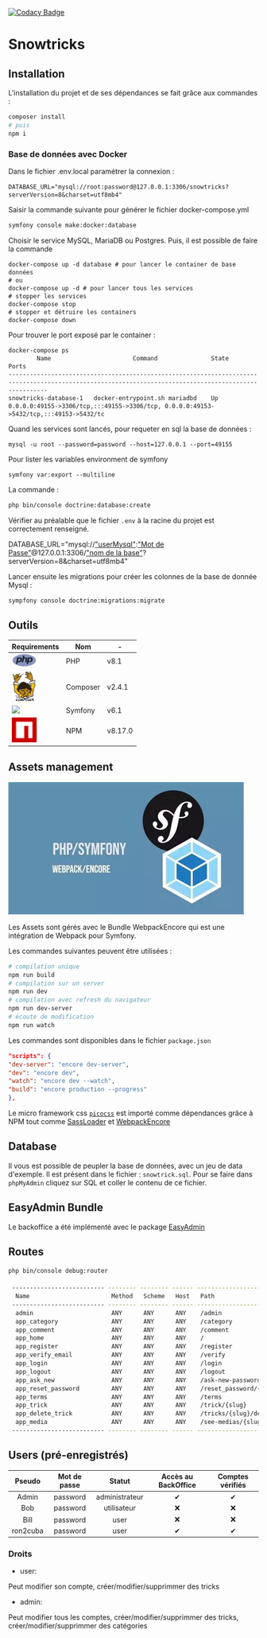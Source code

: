 [![Codacy Badge](https://app.codacy.com/project/badge/Grade/93f95b3c1ec743c98f2da2afbb245c04)](https://www.codacy.com?utm_source=gitlab.com&utm_medium=referral&utm_content=ron2cuba/snowtricks&utm_campaign=Badge_Grade)

# Snowtricks

## Installation

L'installation du projet et de ses dépendances se fait grâce aux commandes :

```bash
composer install
# puis
npm i
```

### Base de données avec Docker

Dans le fichier .env.local paramétrer la connexion :

```.env
DATABASE_URL="mysql://root:password@127.0.0.1:3306/snowtricks?serverVersion=8&charset=utf8mb4"
```

Saisir la commande suivante pour générer le fichier docker-compose.yml

```bash
symfony console make:docker:database
```

Choisir le service MySQL, MariaDB ou Postgres. Puis, il est possible de faire la commande

```shell
docker-compose up -d database # pour lancer le container de base données
# ou
docker-compose up -d # pour lancer tous les services
# stopper les services
docker-compose stop
# stopper et détruire les containers
docker-compose down
```

Pour trouver le port exposé par le container :

```shell
docker-compose ps
        Name                       Command               State                                           Ports                                         
-------------------------------------------------------------------------------------------------------------------------------------------------------
snowtricks-database-1   docker-entrypoint.sh mariadbd    Up      0.0.0.0:49155->3306/tcp,:::49155->3306/tcp, 0.0.0.0:49153->5432/tcp,:::49153->5432/tc
```

Quand les services sont lancés, pour requeter en sql la base de données :

```shell
mysql -u root --password=password --host=127.0.0.1 --port=49155
```
Pour lister les variables environment de symfony

```shell
symfony var:export --multiline
```

La commande :

```bash
php bin/console doctrine:database:create
```

Vérifier au préalable que le fichier `.env` à la racine du projet est correctement
renseigné.

DATABASE_URL="mysql://<u>"userMysql"</u>:<u>"Mot de Passe"</u>@127.0.0.1:3306/<u>"nom de
la base"</u>?serverVersion=8&charset=utf8mb4"

Lancer ensuite les migrations pour créer les colonnes de la base de donnée Mysql :

```bash
sympfony console doctrine:migrations:migrate
```

## Outils


| Requirements                             | Nom      | -       |
|------------------------------------------|----------|---------|
| <img src="./md/php.png" width="50">      | PHP      | v8.1    |
| <img src="./md/composer.png" width="50"> | Composer | v2.4.1  |
| <img src="./md/symfony.ico" width="50">  | Symfony  | v6.1    |
| <img src="./md/npm.png" width="50">      | NPM      | v8.17.0 |

## Assets management

<img src="./md/webpack-encore.jpg" height="266" alt="image">

Les Assets sont gérés avec le Bundle WebpackEncore qui est une intégration de
Webpack pour Symfony.

Les commandes suivantes peuvent être utilisées :

```bash
# compilation unique
npm run build
# compilation sur un server
npm run dev
# compilation avec refresh du navigateur
npm run dev-server
# écoute de modification
npm run watch
```

Les commandes sont disponibles dans le fichier `package.json`

```json
"scripts": {
"dev-server": "encore dev-server",
"dev": "encore dev",
"watch": "encore dev --watch",
"build": "encore production --progress"
},
```

Le micro framework css [`picocss`](https://picocss.com/) est importé comme
dépendances grâce à NPM tout
comme [SassLoader](https://webpack.js.org/loaders/sass-loader/)
et [WebpackEncore](https://symfony.com/doc/current/frontend.html)

## Database

Il vous est possible de peupler la base de données, avec un jeu de data d'exemple.
Il est présent dans le fichier : `snowtrick.sql`. Pour se faire dans `phpMyAdmin`
cliquez sur SQL et coller le contenu de ce fichier.

## EasyAdmin Bundle

Le backoffice a été implémenté avec le
package [EasyAdmin](https://symfony.com/bundles/EasyAdminBundle/current/index.html)

## Routes

```bash
php bin/console debug:router

 -------------------------- -------- -------- ------ ----------------------------------- 
  Name                       Method   Scheme   Host   Path                               
 -------------------------- -------- -------- ------ ----------------------------------- 
  admin                      ANY      ANY      ANY    /admin
  app_category               ANY      ANY      ANY    /category
  app_comment                ANY      ANY      ANY    /comment
  app_home                   ANY      ANY      ANY    /
  app_register               ANY      ANY      ANY    /register
  app_verify_email           ANY      ANY      ANY    /verify
  app_login                  ANY      ANY      ANY    /login
  app_logout                 ANY      ANY      ANY    /logout
  app_ask_new                ANY      ANY      ANY    /ask-new-password
  app_reset_password         ANY      ANY      ANY    /reset_password/{token}
  app_terms                  ANY      ANY      ANY    /terms
  app_trick                  ANY      ANY      ANY    /trick/{slug}
  app_delete_trick           ANY      ANY      ANY    /tricks/{slug}/delete
  app_media                  ANY      ANY      ANY    /see-medias/{slug}
 -------------------------- -------- -------- ------ -----------------------------------
```

## Users (pré-enregistrés)

|  Pseudo  | Mot de passe |     Statut     | Accès au BackOffice | Comptes vérifiés |
|:--------:|:------------:|:--------------:|:-------------------:|:----------------:|
|  Admin   |   password   | administrateur |          ✔          |        ✔         |
|   Bob    |   password   |  utilisateur   |          ❌          |        ❌         |
|   Bill   |   password   |      user      |          ❌          |        ❌         |
| ron2cuba |   password   |      user      |          ✔          |        ✔         |

### Droits

- user:

Peut modifier son compte, créer/modifier/supprimmer des tricks

- admin:

Peut modifier tous les comptes, créer/modifier/supprimmer des tricks,
créer/modifier/supprimmer des catégories
